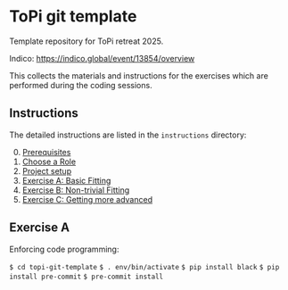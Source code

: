 # ToPi git template
Template repository for ToPi retreat 2025.

Indico: https://indico.global/event/13854/overview

This collects the materials and instructions for the exercises which are performed during the coding sessions.

## Instructions

The detailed instructions are listed in the `instructions` directory:

0. [Prerequisites](./instructions/0-Prerequisites.md)
0. [Choose a Role](./instructions/1-Roles.md)
0. [Project setup](./instructions/2-Setup.md)
0. [Exercise A: Basic Fitting](./instructions/3-Exercise-A.md)
0. [Exercise B: Non-trivial Fitting](./instructions/4-Exercise-B.md)
0. [Exercise C: Getting more advanced](./instructions/5-Exercise-C.md)

## Exercise A

Enforcing code programming:

`$ cd topi-git-template`
`$ . env/bin/activate`
`$ pip install black`
`$ pip install pre-commit`
`$ pre-commit install`

